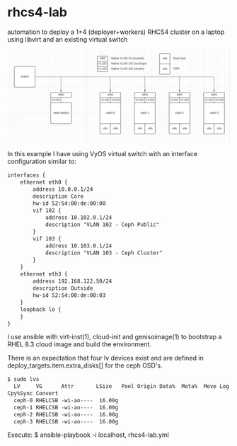 # rhcs4-lab
automation to deploy a 1+4 (deployer+workers) RHCS4 cluster on a laptop using libvirt and an existing virtual switch

![alt text](https://raw.githubusercontent.com/gprocunier/rhcs4-lab/main/lab-network-logical.png)

In this example I have using VyOS virtual switch with an interface configuration similar to:

```
interfaces {
    ethernet eth0 {
        address 10.0.0.1/24
        description Core
        hw-id 52:54:00:de:00:00
        vif 102 {
            address 10.102.0.1/24
            description "VLAN 102 - Ceph Public"
        }
        vif 103 {
            address 10.103.0.1/24
            description "VLAN 103 - Ceph Cluster"
        }
    }
    ethernet eth3 {
        address 192.168.122.50/24
        description Outside
        hw-id 52:54:00:de:00:03
    }
    loopback lo {
    }
}
```


I use ansible with virt-inst(1), cloud-init and genisoimage(1) to bootstrap a RHEL 8.3 cloud image and build the environment.

There is an expectation that four lv devices exist and are defined in deploy_targets.item.extra_disks[] for the ceph OSD's.

```
$ sudo lvs
  LV     VG      Attr       LSize   Pool Origin Data%  Meta%  Move Log Cpy%Sync Convert
  ceph-0 RHELCSB -wi-ao----  16.00g                                                    
  ceph-1 RHELCSB -wi-ao----  16.00g                                                    
  ceph-2 RHELCSB -wi-ao----  16.00g                                                    
  ceph-3 RHELCSB -wi-ao----  16.00g
```

Execute:
$ ansible-playbook -i localhost, rhcs4-lab.yml
